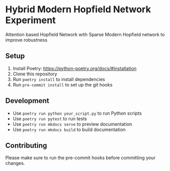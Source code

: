 # Hybrid Modern Hopfield Network Experiment
Attention based Hopfield Network with Sparse Modern Hopfield network to improve robustness

## Setup

1. Install Poetry: https://python-poetry.org/docs/#installation
2. Clone this repository
3. Run `poetry install` to install dependencies
4. Run `pre-commit install` to set up the git hooks

## Development

- Use `poetry run python your_script.py` to run Python scripts
- Use `poetry run pytest` to run tests
- Use `poetry run mkdocs serve` to preview documentation
- Use `poetry run mkdocs build` to build documentation

## Contributing

Please make sure to run the pre-commit hooks before committing your changes.

